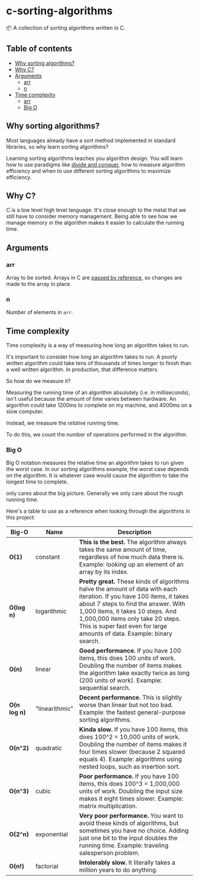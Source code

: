 # c-sorting-algorithms

📦 A collection of sorting algorithms written in C.

## Table of contents

* [Why sorting algorithms?](#why-sorting-algorithms)
* [Why C?](#why-c)
* [Arguments](#arguments)
   * [arr](#arr)
   * [n](#n)
* [Time complexity](#time-complexity)
   * [arr](#arr)
   * [Big O](#big-o)

## <a name="why-sorting-algorithms"></a> Why sorting algorithms?

Most languages already have a sort method implemented in standard libraries, so why learn sorting algorithms?
 
Learning sorting algorithms teaches you algorithm design. You will learn how to use paradigms like [divide and conquer](https://en.wikipedia.org/wiki/Divide_and_conquer_algorithm), how to measure algorithm efficiency and when to use different sorting algorithms to maximize efficiency.

## <a name="why-c"></a> Why C?

C is a low level high level language. It's close enough to the metal that we still have to consider memory management. Being able to see how we manage memory in the algorithm makes it easier to calculate the running time.

## <a name="arguments"></a>Arguments

### <a name="arr"></a>arr

Array to be sorted. Arrays in C are [passed by reference](https://stackoverflow.com/a/1106977/4939630), so changes are made to the array in place.

### <a name="n"></a>n

Number of elements in `arr`. 

## <a name="time-complexity"></a> Time complexity

Time complexity is a way of measuring how long an algorithm takes to run.

It's important to consider how long an algorithm takes to run. A poorly written algorithm could take tens of thousands of times longer to finish than a well written algorithm. In production, that difference matters.

So how do we measure it?

Measuring the running time of an algorithm absolutely (i.e. in milliseconds), isn't useful because the amount of time varies between hardware. An algorithm could take 1200ms to complete on my machine, and 4000ms on a slow computer.

Instead, we measure the *relative* running time.

To do this, we count the number of operations performed in the algorithm.

### <a name="big-o"></a> Big O

Big O notation measures the relative time an algorithm takes to run given the worst case. In our sorting algorithms example, the worst case depends on the algorithm. It is whatever case would cause the algorithm to take the longest time to complete.

only cares about the big picture. Generally we only care about the rough running time.

Here's a table to use as a reference when looking through the algorithms in this project:

Big-O | Name | Description
------| ---- | -----------
**O(1)** | constant | **This is the best.** The algorithm always takes the same amount of time, regardless of how much data there is. Example: looking up an element of an array by its index.
**O(log n)** | logarithmic | **Pretty great.** These kinds of algorithms halve the amount of data with each iteration. If you have 100 items, it takes about 7 steps to find the answer. With 1,000 items, it takes 10 steps. And 1,000,000 items only take 20 steps. This is super fast even for large amounts of data. Example: binary search.
**O(n)** | linear | **Good performance.** If you have 100 items, this does 100 units of work. Doubling the number of items makes the algorithm take exactly twice as long (200 units of work). Example: sequential search.
**O(n log n)** | "linearithmic" | **Decent performance.** This is slightly worse than linear but not too bad. Example: the fastest general-purpose sorting algorithms.
**O(n^2)** | quadratic | **Kinda slow.** If you have 100 items, this does 100^2 = 10,000 units of work. Doubling the number of items makes it four times slower (because 2 squared equals 4). Example: algorithms using nested loops, such as insertion sort.
**O(n^3)** | cubic | **Poor performance.** If you have 100 items, this does 100^3 = 1,000,000 units of work. Doubling the input size makes it eight times slower. Example: matrix multiplication.
**O(2^n)** | exponential | **Very poor performance.** You want to avoid these kinds of algorithms, but sometimes you have no choice. Adding just one bit to the input doubles the running time. Example: traveling salesperson problem.
**O(n!)** | factorial | **Intolerably slow.** It literally takes a million years to do anything.

